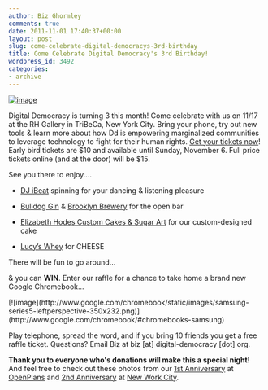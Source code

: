 ```yaml
---
author: Biz Ghormley
comments: true
date: 2011-11-01 17:40:37+00:00
layout: post
slug: come-celebrate-digital-democracys-3rd-birthday
title: Come Celebrate Digital Democracy's 3rd Birthday!
wordpress_id: 3492
categories:
- archive
---
```


[![image](https://farm7.static.flickr.com/6057/6302696445_f5a431b91c_o.png)](http://ddturns3.eventbrite.com/)

Digital Democracy is turning 3 this month! Come celebrate with us on 11/17 at the RH Gallery in TriBeCa, New York City. Bring your phone, try out new tools & learn more about how Dd is empowering marginalized communities to leverage technology to fight for their human rights. [Get your tickets now](http://ddturns3.eventbrite.com/)! Early bird tickets are $10 and available until Sunday, November 6. Full price tickets online (and at the door) will be $15.

See you there to enjoy....



	
  * [DJ iBeat](http://www.myspace.com/djibeat) spinning for your dancing & listening pleasure

	
  * [Bulldog Gin](http://www.bulldoggin.com/) & [Brooklyn Brewery](http://www.brooklynbrewery.com/) for the open bar

	
  * [Elizabeth Hodes Custom Cakes & Sugar Art](http://www.elizabethhodes.com/) for our custom-designed cake

	
  * [Lucy’s Whey](http://www.lucyswhey.com/) for CHEESE


There will be fun to go around...

& you can **WIN**. Enter our raffle for a chance to take home a brand new Google Chromebook...

<caption id="" align="alignnone" width="350" caption="...thanks to Google's New York City office of Community Affairs">[![image](http://www.google.com/chromebook/static/images/samsung-series5-leftperspective-350x232.png)](http://www.google.com/chromebook/#chromebooks-samsung)</caption>

Play telephone, spread the word, and if you bring 10 friends you get a free raffle ticket. Questions? Email Biz at biz [at] digital-democracy [dot] org.

**Thank you to everyone who's donations will make this a special night!** And feel free to check out these photos from our [1st Anniversary](https://secure.flickr.com/photos/digitaldemocracy/sets/72157622964995475/) at [OpenPlans](http://openplans.org/) and [2nd Anniversary](https://secure.flickr.com/photos/digitaldemocracy/sets/72157625515838753/) at [New Work City](http://nwc.co/).


